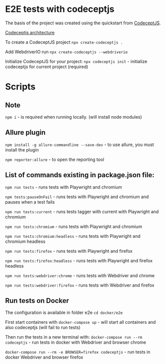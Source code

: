 # E2E tests with codeceptjs

The basis of the project was created using the quickstart from [CodeceptJS](https://codecept.io/quickstart/).

[Codeceptjs architecture](https://codecept.io/basics/#architecture)

To create a CodeceptJS project
`npx create-codeceptjs .`

Add WebdriverIO run
`npx create-codeceptjs --webdriverio`

Initialize CodeceptJS for your project:
`npx codeceptjs init` - initialize codeceptjs for current project (required)

# Scripts

## Note

`npm i` - is required when running locally. (will install node modules)

## Allure plugin

`npm install -g allure-commandline --save-dev` - to use allure, you must install the plugin

`npm reporter:allure` - to open the reporting tool

## List of commands existing in package.json file:

`npm run tests` - runs tests with Playwright and chromium

`npm tests:pauseOnFail` - runs tests with Playwright and chromium and pauses when a test fails

`npm run tests:current` - runs tests tagger with current with Playwright and chromium

`npm run tests:chromium` - runs tests with Playwright and chromium

`npm run tests:chromium:headless` - runs tests with Playwright and chromium headless

`npm run tests:firefox` - runs tests with Playwright and firefox

`npm run tests:firefox:headless` - runs tests with Playwright and firefox headless

`npm run tests:webdriver:chrome` - runs tests with Webdriver and chrome

`npm run tests:webdriver:firefox` - runs tests with Webdriver and firefox

## Run tests on Docker

The configuration is available in folder e2e
`cd docker/e2e`

First start containers with
`docker-compose up` - will start all containers and also codeceptjs (will fail to run tests)

Then run the tests in a new terminal with:
`docker-compose run --rm codeceptjs` - run tests in docker with Webdriver and browser chrome

`docker-compose run --rm -e BROWSER=firefox codeceptjs` - run tests in docker Webdriver and browser firefox
